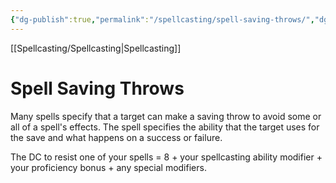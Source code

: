 ```yaml
---
{"dg-publish":true,"permalink":"/spellcasting/spell-saving-throws/","dgHomeLink":false,"dgPassFrontmatter":true}
---
```


[[Spellcasting/Spellcasting|Spellcasting]]
# Spell Saving Throws

Many spells specify that a target can make a saving throw to avoid some or all of a spell's effects. The spell specifies the ability that the target uses for the save and what happens on a success or failure.

The DC to resist one of your spells = 8 + your spellcasting ability modifier +  your proficiency bonus + any special modifiers.

